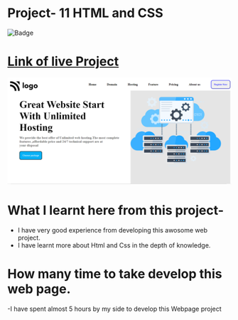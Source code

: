 # Project- 11 HTML and CSS

![Badge](https://img.shields.io/badge/Project--10-Hosting-green)

# [Link of live Project](https://hostingdeveloper.netlify.app/)

![Images](./img/landing.png)

# What I learnt here from this project-

- I have very good experience from developing this awosome web project.
- I have learnt more about Html and Css in the depth of knowledge.

# How many time to take develop this web page.

-I have spent almost 5 hours by my side to develop this Webpage project